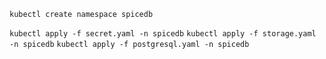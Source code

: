 `kubectl create namespace spicedb`

`kubectl apply -f secret.yaml -n spicedb`
`kubectl apply -f storage.yaml -n spicedb`
`kubectl apply -f postgresql.yaml -n spicedb`
